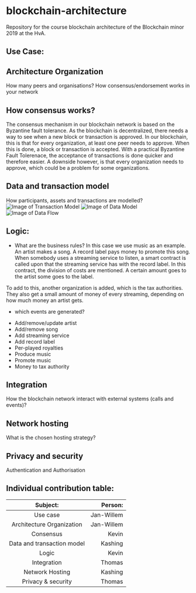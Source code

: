 # blockchain-architecture
Repository for the course blockchain architecture of the Blockchain minor 2019 at the HvA.

## Use Case:


## Architecture Organization
How many peers and organisations?
How consensus/endorsement works in your network



## How consensus works?
The consensus mechanism in our blockchain network is based on the Byzantine fault tolerance. As the blockchain is decentralized, there needs a way to see when a new block or transaction is approved.
In our blockchain, this is that for every organization, at least one peer needs to approve. When this is done, a block or transaction is accepted. 
With a practical Byzantine Fault Tolerenace, the acceptance of transactions is done quicker and therefore easier. A downside however, is that every organization needs to approve, which could be a problem for some organizations. 


## Data and transaction model
How participants, assets and transactions are modelled?
![Image of Transaction Model](https://user-images.githubusercontent.com/26054730/73063970-621d5380-3ea0-11ea-845b-ba758222221b.png)
![Image of Data Model](https://user-images.githubusercontent.com/26054730/73063934-49ad3900-3ea0-11ea-81ab-6587c67c5c63.png)
![Image of Data Flow](https://user-images.githubusercontent.com/26054730/73063860-14085000-3ea0-11ea-8d19-41caa3ccd03f.png)

## Logic:
- What are the business rules?
In this case we use music as an example. An artist makes a song. A record label pays money to promote this song. When somebody uses a streaming service to listen, a smart contract is called upon that the streaming service has with the record label. In this contract, the division of costs are mentioned. A certain amount goes to the artist some goes to the label.

To add to this, another organization is added, which is the tax authorities. They also get a small amount of money of every streaming, depending on how much money an artist gets.

- which events are generated?
* Add/remove/update artist
* Add/remove song
* Add streaming service
* Add record label
* Per-played royalties
* Produce music
* Promote music
* Money to tax authority


## Integration
How the blockchain network interact with external systems (calls and events)?


## Network hosting
What is the chosen hosting strategy?

## Privacy and security
Authentication and Authorisation


## Individual contribution table:
| Subject:	                          | Person:    |
| :---------------------------------: | ----------:|
| Use case	                          | Jan-Willem |
| Architecture Organization 	        | Jan-Willem |
| Consensus	                          | Kevin      |
| Data and transaction model	        | Kashing    |
| Logic     	                        | Kevin      |
| Integration	                        | Thomas     |
| Network Hosting	                    | Kashing    |
| Privacy & security	                | Thomas     |
